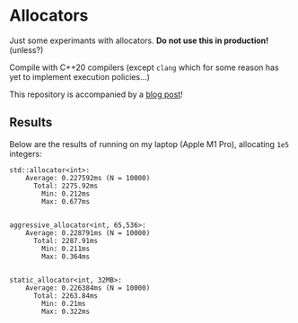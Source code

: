 # Allocators

Just some experimants with allocators. **Do not use this in production!** (unless?)

Compile with C++20 compilers (except `clang` which for some reason has yet to implement execution policies...)

This repository is accompanied by a [blog post](https://blog.tal.bi/posts/experiments-with-allocators)!

## Results

Below are the results of running on my laptop (Apple M1 Pro), allocating `1e5` integers:

```
std::allocator<int>:
    Average: 0.227592ms (N = 10000)
      Total: 2275.92ms
        Min: 0.212ms
        Max: 0.677ms


aggressive_allocator<int, 65,536>:
    Average: 0.228791ms (N = 10000)
      Total: 2287.91ms
        Min: 0.211ms
        Max: 0.364ms


static_allocator<int, 32MB>:
    Average: 0.226384ms (N = 10000)
      Total: 2263.84ms
        Min: 0.21ms
        Max: 0.322ms
```


